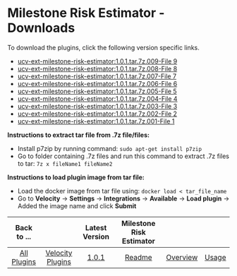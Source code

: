 # Milestone Risk Estimator - Downloads

To download the plugins, click the following version specific links.
- [ucv-ext-milestone-risk-estimator:1.0.1.tar.7z.009-File 9](https://raw.githubusercontent.com/UrbanCode/IBM-UCV-PLUGINS/main/files/ucv-ext-milestone-risk-estimator/ucv-ext-milestone-risk-estimator%3A1.0.1.tar.7z.009)
- [ucv-ext-milestone-risk-estimator:1.0.1.tar.7z.008-File 8](https://raw.githubusercontent.com/UrbanCode/IBM-UCV-PLUGINS/main/files/ucv-ext-milestone-risk-estimator/ucv-ext-milestone-risk-estimator%3A1.0.1.tar.7z.008)
- [ucv-ext-milestone-risk-estimator:1.0.1.tar.7z.007-File 7](https://raw.githubusercontent.com/UrbanCode/IBM-UCV-PLUGINS/main/files/ucv-ext-milestone-risk-estimator/ucv-ext-milestone-risk-estimator%3A1.0.1.tar.7z.007)
- [ucv-ext-milestone-risk-estimator:1.0.1.tar.7z.006-File 6](https://raw.githubusercontent.com/UrbanCode/IBM-UCV-PLUGINS/main/files/ucv-ext-milestone-risk-estimator/ucv-ext-milestone-risk-estimator%3A1.0.1.tar.7z.006)
- [ucv-ext-milestone-risk-estimator:1.0.1.tar.7z.005-File 5](https://raw.githubusercontent.com/UrbanCode/IBM-UCV-PLUGINS/main/files/ucv-ext-milestone-risk-estimator/ucv-ext-milestone-risk-estimator%3A1.0.1.tar.7z.005)
- [ucv-ext-milestone-risk-estimator:1.0.1.tar.7z.004-File 4](https://raw.githubusercontent.com/UrbanCode/IBM-UCV-PLUGINS/main/files/ucv-ext-milestone-risk-estimator/ucv-ext-milestone-risk-estimator%3A1.0.1.tar.7z.004)
- [ucv-ext-milestone-risk-estimator:1.0.1.tar.7z.003-File 3](https://raw.githubusercontent.com/UrbanCode/IBM-UCV-PLUGINS/main/files/ucv-ext-milestone-risk-estimator/ucv-ext-milestone-risk-estimator%3A1.0.1.tar.7z.003)
- [ucv-ext-milestone-risk-estimator:1.0.1.tar.7z.002-File 2](https://raw.githubusercontent.com/UrbanCode/IBM-UCV-PLUGINS/main/files/ucv-ext-milestone-risk-estimator/ucv-ext-milestone-risk-estimator%3A1.0.1.tar.7z.002)
- [ucv-ext-milestone-risk-estimator:1.0.1.tar.7z.001-File 1](https://raw.githubusercontent.com/UrbanCode/IBM-UCV-PLUGINS/main/files/ucv-ext-milestone-risk-estimator/ucv-ext-milestone-risk-estimator%3A1.0.1.tar.7z.001)

**Instructions to extract tar file from .7z file/files:**
- Install p7zip by running command: ```sudo apt-get install p7zip```
- Go to folder containing .7z files and run this command to extract .7z files to tar: ```7z x fileName1 fileName2```

**Instructions to load plugin image from tar file:**
- Load the docker image from tar file using: ```docker load < tar_file_name```
- Go to **Velocity** -> **Settings** -> **Integrations** -> **Available** -> **Load plugin** -> Added the image name and click **Submit**

|Back to ...||Latest Version|Milestone Risk Estimator |||
| :---: | :---: | :---: | :---: | :---: | :---: |
|[All Plugins](../../index.md)|[Velocity Plugins](../README.md)|[1.0.1](https://hub.docker.com/r/urbancode/ucv-ext-milestone-risk-estimator/tags)|[Readme](README.md)|[Overview](overview.md)|[Usage](usage.md)|